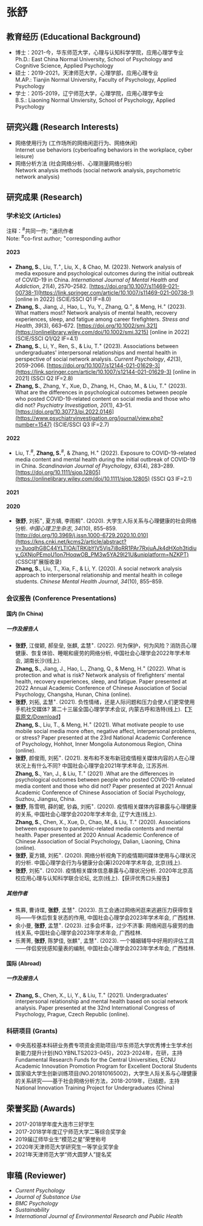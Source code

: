 # 张舒

## 教育经历 (Educational Background)
- 博士：2021-今，华东师范大学，心理与认知科学学院，应用心理学专业<br>
Ph.D.: East China Normal University, School of Psychology and Cognitive Science, Applied Psychology
- 硕士：2019-2021，天津师范大学，心理学部，应用心理专业<br>
M.AP.: Tianjin Normal University, Faculty of Psychology, Applied Psychology
- 学士：2015-2019，辽宁师范大学，心理学院，应用心理学专业<br>
B.S.: Liaoning Normal Unviersity, School of Psychology, Applied Psychology

## 研究兴趣 (Research Interests)
- 网络使用行为 (工作场所的网络闲逛行为、网络休闲)<br>
Internet use behaviors (cyberloafing behaviors in the workplace, cyber leisure)
- 网络分析方法 (社会网络分析、心理测量网络分析)<br>
Network analysis methods (social network analysis, psychometric network analysis)

## 研究成果 (Research)
### 学术论文 (Articles)<br>
注释：<sup>#</sup>共同一作; <sup>+</sup>通讯作者<br>
Note: <sup>#</sup>co-first author; <sup>+</sup>corresponding author

#### 2023
- **Zhang, S.**, Liu, T.<sup>+</sup>, Liu, X., & Chao, M. (2023). Network analysis of media exposure and psychological outcomes during the initial outbreak of COVID-19 in China. *International Journal of Mental Health and Addiction*, *21*(4), 2570–2582. [https://doi.org/10.1007/s11469-021-00738-1](https://link.springer.com/article/10.1007/s11469-021-00738-1) [online in 2022] (SCIE/SSCI Q1 IF=8.0)
- **Zhang, S.**, Jiang, J., Hao, L., Yu, Y., Zhang, Q.<sup>+</sup>, & Meng, H.<sup>+</sup> (2023). What matters most? Network analysis of mental health, recovery experiences, sleep, and fatigue among career firefighters. *Stress and Health*, *39*(3), 663–672. [https://doi.org/10.1002/smi.321](https://onlinelibrary.wiley.com/doi/10.1002/smi.3215) [online in 2022] (SCIE/SSCI Q1/Q2 IF=4.1)
- **Zhang, S.**, Li, Y., Ren, S., & Liu, T.<sup>+</sup> (2023). Associations between undergraduates' interpersonal relationships and mental health in perspective of social network analysis. *Current Psychology*, *42*(3), 2059-2066. [https://doi.org/10.1007/s12144-021-01629-3](https://link.springer.com/article/10.1007/s12144-021-01629-3) [online in 2021] (SSCI Q2 IF=2.8)
- **Zhang, S.**, Zhang, Y., Xue, D., Zhang, H., Chao, M., & Liu, T.<sup>+</sup> (2023). What are the differences in psychological outcomes between people who posted COVID-19-related content on social media and those who did not? *Psychiatry Investigation*, *20*(1), 43–51. [https://doi.org/10.30773/pi.2022.0146](https://www.psychiatryinvestigation.org/journal/view.php?number=1547) (SCIE/SSCI Q3 IF=2.7)

#### 2022
- Liu, T.<sup>#</sup>, **Zhang, S.**<sup>#</sup>, & Zhang, H.<sup>+</sup> (2022). Exposure to COVID-19-related media content and mental health during the initial outbreak of COVID-19 in China. *Scandinavian Journal of Psychology*, *63*(4), 283–289. [https://doi.org/10.1111/sjop.12805](https://onlinelibrary.wiley.com/doi/10.1111/sjop.12805) (SSCI Q3 IF=2.1)

#### 2021

#### 2020
- **张舒**, 刘拓<sup>+</sup>, 夏方婧, 李雨桐<sup>+</sup>. (2020). 大学生人际关系与心理健康的社会网络分析. *中国心理卫生杂志*, *34*(10), 855–859. [http://doi.org/10.3969/j.issn.1000-6729.2020.10.010](https://kns.cnki.net/kcms2/article/abstract?v=3uoqIhG8C44YLTlOAiTRKibYlV5Vjs7i8oRR1PAr7RxjuAJk4dHXoh3tjdiuy_GXNjoPEmoU1on7HoqwOB_PM3w5YA29I21U&uniplatform=NZKPT) (CSSCI扩展版收录)<br> 
**Zhang, S.**, Liu, T., Xia, F., & Li, Y. (2020). A social network analysis approach to interpersonal relationship and mental health in college students. *Chinese Mental Health Journal*, *34*(10), 855–859.

### 会议报告 (Conference Presentations)
#### 国内 (In China)
##### 一作及报告人
- **张舒**, 江俊颖, 郝垒垒, 张麒, 孟慧<sup>+</sup>. (2022). 何为保护，何为风险？消防员心理健康、恢复体验、睡眠和疲劳的网络分析, 中国社会心理学会2022年学术年会, 湖南长沙(线上).<br>
**Zhang, S.**, Jiang, J., Hao, L., Zhang, Q., & Meng, H.<sup>+</sup> (2022). What is protection and what is risk? Network analysis of firefighters' mental health, recovery experiences, sleep, and fatigue. Paper presented at 2022 Annual Academic Conference of Chinese Association of Social Psychology, Changsha, Hunan, China (online).
- **张舒**, 刘拓, 孟慧<sup>+</sup>. (2021). 负性情绪，还是人际问题和压力会使人们更常使用手机社交媒体? 第二十三届全国心理学学术会议, 内蒙古呼和浩特(线上).【[下载原文/Download](https://kns.cnki.net/kcms2/article/abstract?v=3uoqIhG8C467SBiOvrai6TdxYiSzCnOET0Xr_I8pgMuCFSD7JyYj-iU-nwOTXOu7CSfEbkZAWdtEbZKcp9VcdAchQCI_vr9CRnpjfsPZWGM%3d&uniplatform=NZKPT)】<br>
**Zhang, S.**, Liu, T., & Meng, H.<sup>+</sup> (2021). What motivate people to use mobile social media more often, negative affect, interpersonal problems, or stress? Paper presented at the 23rd National Academic Conference of Psychology, Hohhot, Inner Mongolia Autonomous Region, China (online). 
- **张舒**, 颜俊雨, 刘拓<sup>+</sup>. (2021). 发布和不发布新冠疫情相关媒体内容的人在心理状况上有什么不同? 中国社会心理学会2021年学术年会, 江苏苏州.<br>
**Zhang, S.**, Yan, J., & Liu, T.<sup>+</sup> (2021) .What are the differences in psychological outcomes between people who posted COVID-19-related media content and those who did not? Paper presented at 2021 Annual Academic Conference of Chinese Association of Social Psychology, Suzhou, Jiangsu, China. 
- **张舒**, 陈雪明, 薛的妮, 钞淼, 刘拓<sup>+</sup>. (2020). 疫情相关媒体内容暴露与心理健康的关系, 中国社会心理学会2020年学术年会, 辽宁大连(线上).<br>
**Zhang, S.**, Chen, X., Xue, D., Chao, M., & Liu, T.<sup>+</sup> (2020). Associations between exposure to pandemic-related media contents and mental health. Paper presented at 2020 Annual Academic Conference of Chinese Association of Social Psychology, Dalian, Liaoning, China (online). 
- **张舒**, 夏方婧, 刘拓<sup>+</sup>. (2020). 网络分析视角下的疫情期间媒体使用与心理状况的分析. 中国心理学会行为与健康分会(筹)2020年学术年会, 北京(线上).
- **张舒**, 刘拓<sup>+</sup>. (2020). 疫情相关媒体信息暴露与心理状况分析. 2020年北京高校应用心理与认知科学联合论坛, 北京(线上).【获评优秀口头报告】

##### 其他作者
- 焦奡, 曹诗堞, **张舒**, 孟慧<sup>+</sup>. (2023). 员工会通过网络闲逛来逃避压力获得恢复吗——午休后恢复状态的作用, 中国社会心理学会2023年学术年会, 广西桂林.<br>
- 余小曼, **张舒**, 孟慧<sup>+</sup>. (2023). 过多会坏事，过少不济事: 网络闲逛与疲劳的曲线关系, 中国社会心理学会2023年学术年会, 广西桂林.<br>
- 乐菁菁, **张舒**, 陈梦佳, 张麒<sup>+</sup>, 孟慧<sup>+</sup>. (2023). 一个婚姻辅导中好用的评估工具——伴侣安抚感知量表的编制, 中国社会心理学会2023年学术年会, 广西桂林.<br>

#### 国际 (Abroad)
##### 一作及报告人
- **Zhang, S.**, Chen, X., Li, Y., & Liu, T.<sup>+</sup> (2021). Undergraduates' interpersonal relationship and mental health based on social network analysis. Paper presented at the 32nd International Congress of Psychology, Prague, Czech Republic (online).

### 科研项目 (Grants)
- 中央高校基本科研业务费专项资金资助项目/华东师范大学优秀博士生学术创新能力提升计划(NO.YBNLTS2023-045)，2023-2024年，在研，主持<br>
Fundamental Research Funds for the Central Universities, ECNU Academic Innovation Promotion Program for Excellent Doctoral Students
- 国家级大学生创新训练项目(NO.201810165002)，大学生人际关系与心理健康的关系研究——基于社会网络分析方法，2018-2019年，已结题，主持<br>
National Innovation Training Project for Undergraduates (China)

## 荣誉奖励 (Awards)
- 2017-2018学年度大连市三好学生
- 2017-2018学年度辽宁师范大学二等综合奖学金
- 2019届辽师毕业生“模范之星”荣誉称号
- 2020年天津师范大学研究生一等学业奖学金
- 2021年天津师范大学“师大圆梦人”提名奖

## 审稿 (Reviewer)
- *Current Psychology*
- *Journal of Substance Use*
- *BMC Psychology*
- *Sustainability*
- *International Journal of Environmental Research and Public Health*






